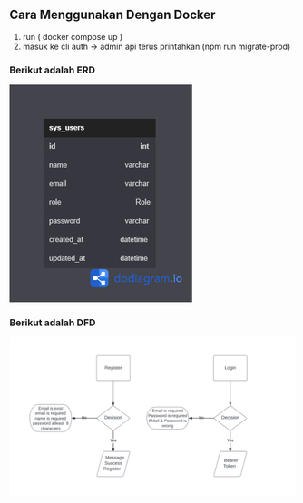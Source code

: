 ## Cara Menggunakan Dengan Docker
1. run ( docker compose up )
2. masuk ke cli auth -> admin api terus printahkan (npm run migrate-prod)

### Berikut adalah ERD
![image info](./photos/auth%20system.png)
### Berikut adalah DFD
![image info](./photos/flow.png)